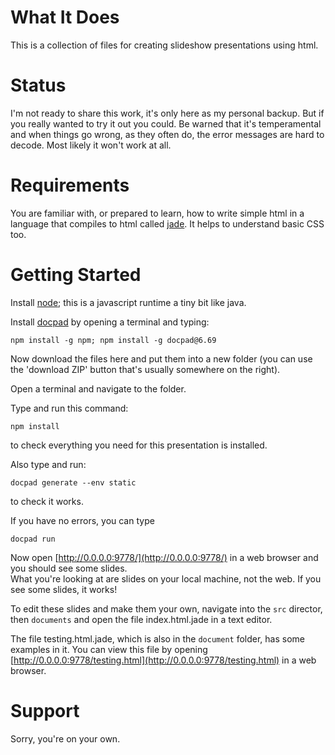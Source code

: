 What It Does
============

This is a collection of files for creating slideshow presentations using html.

Status
======

I'm not ready to share this work, it's only here as my personal backup.  But if you
really wanted to try it out you could.  Be warned that it's temperamental and when things go wrong, as they often do, the error messages are hard to decode.  Most likely it won't work at all.


Requirements
============
You are familiar with, or prepared to learn, how to write simple html in a language that compiles to html called [jade](http://jade-lang.com/).  It helps to understand basic CSS too.



Getting Started
===============

Install [node](http://nodejs.org/download/); this is a javascript runtime a tiny bit like java.

Install [docpad](https://docpad.org/docs/install) by opening a terminal and typing:

`npm install -g npm; npm install -g docpad@6.69`

Now download the files here and put them into a new folder (you can use the 'download ZIP' button that's usually somewhere on the right).

Open a terminal and navigate to the folder.

Type and run this command:

`npm install`

to check everything you need for this presentation is installed.

Also type and run:

`docpad generate --env static`

to check it works.

If you have no errors, you can type 

`docpad run`

Now open [http://0.0.0.0:9778/](http://0.0.0.0:9778/) in a web browser and you should see some slides.  
What you're looking at are slides on your local machine, not the web.
If you see some slides, it works!

To edit these slides and make them your own, navigate into the `src` director, then `documents` and open the file index.html.jade in a text editor.

The file testing.html.jade, which is also in the `document` folder, has some examples in it.  You can view this file by opening [http://0.0.0.0:9778/testing.html](http://0.0.0.0:9778/testing.html) in a web browser.


Support
=======

Sorry, you're on your own.
